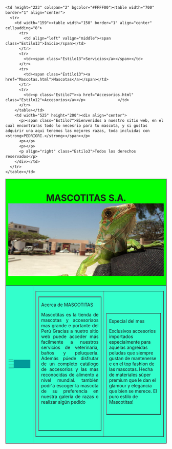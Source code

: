 <!DOCTYPE html>
<html>
<head>

<title>Mascotitas S.A.</title>

</head>

<body>

<table width="895" border="1" align="center" bgcolor="#009999">
  <tr bgcolor="#FFFF99">
    <td height="80" colspan="2" bgcolor="#00FF00"><div align="center">
      <h1><span class="Estilo11">MASCOTITAS S.A.</span><img src="squezee.jpg" width="832" height="226"></h1>
      </div></td>
  </tr>
  <tr>
    
    <td height="223" colspan="2" bgcolor="#FFFF00"><table width="700" border="1" align="center">
      <tr>
        <td width="159"><table width="150" border="1" align="center" cellpadding="8">
          <tr>
            <td align="left" valign="middle"><span class="Estilo13">Inicio</span></td>
          </tr>
          <tr>
            <td><span class="Estilo13">Servicios</a></span></td>
          </tr>
          <tr>
            <td><span class="Estilo13"><a href="Mascotas.html">Mascotas</a></span></td>
          </tr>
          <tr>
            <td><p class="Estilo7"><a href="Accesorios.html" class="Estilo12">Accesorios</a></p>              </td>
          </tr>
        </table></td>
        <td width="525" height="200"><div align="center">
          <p><span class="Estilo7">Bienvenidos a nuestro sitio web, en el cual encontraras todo lo necesrio para tu mascota, y si gustas adquirir una aqui tenemos las mejores razas, toda incluidas con <strong>PEDRIGRI.</strong></span></p>
          <p></p>
          <p></p>
          <p align="right" class="Estilo3">Todos los derechos reservados</p>
        </div></td>
      </tr>
    </table></td>
  </tr>
  <tr>
    <td width="178" bgcolor="#33FFCC"><table width="150" border="1" align="center" cellpadding="8" bordercolor="#33FFCC" bgcolor="#009999">
      <tr></tr>
      <tr></tr>
      <tr>
        <td bgcolor="#33FFCC"><span class="Estilo7"></span></td>
      </tr>
      <tr>
        <td bgcolor="#33FFCC"><span class="Estilo7"></span></td>
      </tr>
      <tr>
        <td align="center" valign="top" bgcolor="#33FFCC"><span class="Estilo7"></span></td>
      </tr>
      <tr>
        <td bgcolor="#33FFCC"><span class="Estilo7"></span></td>
      </tr>
    </table></td>
    <td width="701" bgcolor="#33FFCC"><table width="610" border="1" cellpadding="8" bgcolor="#009999">
      <tr bgcolor="#33FFCC">
        <td><table width="303" border="1" cellpadding="8">
          <tr>
            <td height="308" align="left" valign="top" bgcolor="#33FFCC"><p class="Estilo2">Acerca de MASCOTITAS</p>
              <p align="justify" class="Estilo8">Mascotitas es la tienda de mascotas y accesoriaos mas grande e portante del Perú Gracias a nuetro sitio web puede acceder más facilmente a nuestros servicios de veterinaria, baños y peluquería. Además púede disfrutar de un completo catálogo de accesorios y las mas reconocidas de alimento a nivel mundial. también podr'a escoger la mascota de su preferencia en nuestra galería de razas o realizar algún pedido</p>
              <p class="Estilo2">&nbsp;</p>
              <p>&nbsp;</p></td>
            </tr>
        </table></td>
        <td><table width="303" border="1" cellpadding="8">
          <tr>
            <td height="308" align="left" valign="top"><p class="Estilo2">Especial del mes</p>
              <p class="Estilo8">Exclusivos accesorios importados especialmente para aquelas angreídas peludas que siempre gustan de mantenerse e en el top fashion de las mascotas. Hecha de materiales súper premium que le dan el glamour y elegancia que bien se merece. El puro estilo de Mascotitas!</p></td>
          </tr>
        </table></td>
      </tr>
    </table></td>
  </tr>
</table>
</body>
</html>
